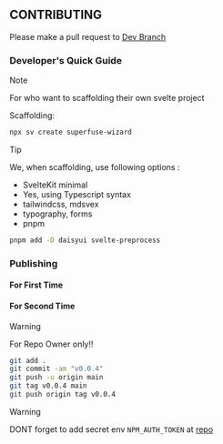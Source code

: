 ## CONTRIBUTING

Please make a pull request to [Dev Branch](https://github.com/Ratimon/superfuse-wizard/tree/dev)

### Developer's Quick Guide

>[!NOTE]
> For who want to scaffolding their own svelte project

Scaffolding:

```bash
npx sv create superfuse-wizard
```

>[!TIP]
> We, when scaffolding, use following options :
- SvelteKit minimal
- Yes, using Typescript syntax
- tailwindcss, mdsvex
- typography, forms
- pnpm

```bash
pnpm add -D daisyui svelte-preprocess 
```

### Publishing

#### For First Time

#### For Second Time

>[!WARNING]
> For Repo Owner only!!

```bash
git add .
git commit -am "v0.0.4"
git push -u origin main
git tag v0.0.4 main
git push origin tag v0.0.4
```
>[!WARNING]
> DONT forget to add secret env `NPM_AUTH_TOKEN` at [repo](https://github.com/Ratimon/superfuse-wizard/settings/secrets/actions)